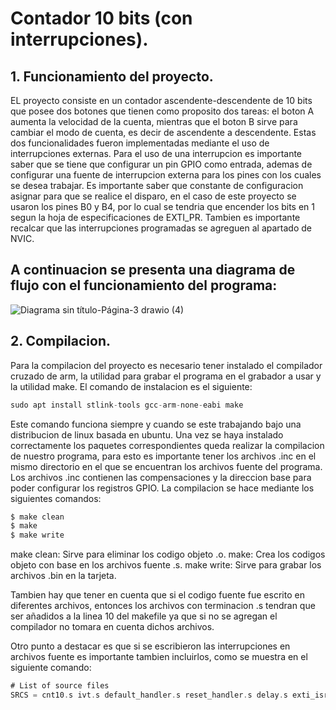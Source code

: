 # Contador 10 bits (con interrupciones).

## 1. Funcionamiento del proyecto.

EL proyecto consiste en un contador ascendente-descendente de 10 bits que posee dos botones que tienen como proposito dos tareas: el boton A aumenta la velocidad de la cuenta, mientras que el boton B sirve para cambiar el modo de cuenta, es decir de ascendente a descendente. Estas dos funcionalidades fueron implementadas mediante el uso de interrupciones externas. Para el uso de una interrupcion es importante saber que se tiene que configurar un pin GPIO como entrada, ademas de configurar una fuente de interrupcion externa para los pines con los cuales se desea trabajar. Es importante saber que constante de configuracion asignar para que se realice el disparo, en el caso de este proyecto se usaron los pines B0 y B4, por lo cual se tendria que encender los bits en 1 segun la hoja de especificaciones de EXTI_PR. Tambien es importante recalcar que las interrupciones programadas se agreguen al apartado de NVIC.
## A continuacion se presenta una diagrama de flujo con el funcionamiento del programa:

![Diagrama sin título-Página-3 drawio (4)](https://github.com/paprikadreamdetective/Contador-10-bits-con-interrupciones-/assets/133156970/d2a0c5b1-4667-4c78-9cee-c0a8331960cc)

## 2. Compilacion.
Para la compilacion del proyecto es necesario tener instalado el compilador cruzado de arm, la utilidad para grabar el programa en el grabador a usar y la utilidad make. El comando de instalacion es el siguiente: 
```asm
sudo apt install stlink-tools gcc-arm-none-eabi make

```
Este comando funciona siempre y cuando se este trabajando bajo una distribucion de linux basada en ubuntu.
Una vez se haya instalado correctamente los paquetes correspondientes queda realizar la compilacion de nuestro programa, para esto es importante tener los archivos .inc en el mismo directorio en el que se encuentran los archivos fuente del programa. Los archivos .inc contienen las compensaciones y la direccion base para poder configurar los registros GPIO. La compilacion se hace mediante los siguientes comandos:
```asm
$ make clean
$ make 
$ make write
```
make clean: Sirve para eliminar los codigo objeto .o.
make: Crea los codigos objeto con base en los archivos fuente .s.
make write: Sirve para grabar los archivos .bin en la tarjeta.

Tambien hay que tener en cuenta que si el codigo fuente fue escrito en diferentes archivos, entonces los archivos con terminacion .s tendran que ser añadidos a la linea 10 del makefile ya que si no se agregan el compilador no tomara en cuenta dichos archivos.

Otro punto a destacar es que si se escribieron las interrupciones en archivos fuente es importante tambien incluirlos, como se muestra en el siguiente comando: 

```asm
# List of source files
SRCS = cnt10.s ivt.s default_handler.s reset_handler.s delay.s exti_isr.s systick_isr.s speed.s # En esta parte van los archivos fuente a compilar
